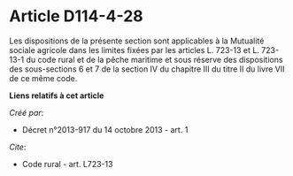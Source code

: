 # Article D114-4-28

Les dispositions de la présente section sont applicables à la Mutualité sociale agricole dans les limites fixées par les
articles L. 723-13 et L. 723-13-1 du code rural et de la pêche maritime et sous réserve des dispositions des sous-sections 6
et 7 de la section IV du chapitre III du titre II du livre VII de ce même code.

**Liens relatifs à cet article**

_Créé par_:

  - Décret n°2013-917 du 14 octobre 2013 - art. 1

_Cite_:

  - Code rural - art. L723-13
